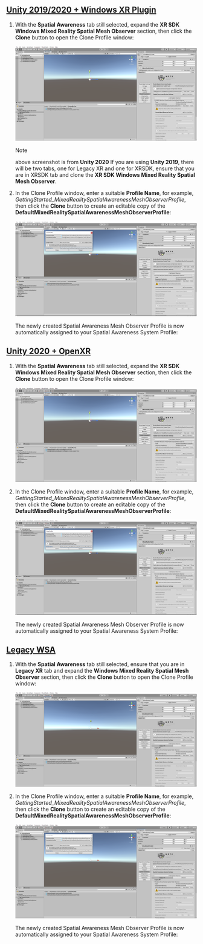 ## [Unity 2019/2020 + Windows XR Plugin](#tab/winxr)

1. With the **Spatial Awareness** tab still selected, expand the **XR SDK Windows Mixed Reality Spatial Mesh Observer** section, then click the **Clone** button to open the Clone Profile window:

    ![Unity MixedRealityToolkit component with Windows Mixed Reality Spatial Mesh Observer section expanded](../../media/base-3-section-1-step-4-1-xrsdk.png)

    > [!NOTE]
    > above screenshot is from **Unity 2020** If you are using **Unity 2019**, there will be two tabs, one for Legacy XR and one for XRSDK, ensure that you are in XRSDK tab and clone the **XR SDK Windows Mixed Reality Spatial Mesh Observer**.

2. In the Clone Profile window, enter a suitable **Profile Name**, for example, _GettingStarted_MixedRealitySpatialAwarenessMeshObserverProfile_, then click the **Clone** button to create an editable copy of the **DefaultMixedRealitySpatialAwarenessMeshObserverProfile**:

    ![Unity MixedRealityToolkit clone Spatial Mesh Observer Profile popup window](../../media/base-3-section-1-step-4-2-xrsdk.png)

    The newly created Spatial Awareness Mesh Observer Profile is now automatically assigned to your Spatial Awareness System Profile:

## [Unity 2020 + OpenXR](#tab/openxr)

1. With the **Spatial Awareness** tab still selected, expand the **XR SDK Windows Mixed Reality Spatial Mesh Observer** section, then click the **Clone** button to open the Clone Profile window:

    ![Unity MixedRealityToolkit component with Windows Mixed Reality Spatial Mesh Observer section expanded](../../media/base-3-section-1-step-4-1-xrsdk.png)

2. In the Clone Profile window, enter a suitable **Profile Name**, for example, _GettingStarted_MixedRealitySpatialAwarenessMeshObserverProfile_, then click the **Clone** button to create an editable copy of the **DefaultMixedRealitySpatialAwarenessMeshObserverProfile**:

    ![Unity MixedRealityToolkit clone Spatial Mesh Observer Profile popup window](../../media/base-3-section-1-step-4-2-xrsdk.png)

    The newly created Spatial Awareness Mesh Observer Profile is now automatically assigned to your Spatial Awareness System Profile:

## [Legacy WSA](#tab/wsa)

1. With the **Spatial Awareness** tab still selected, ensure that you are in **Legacy XR** tab and expand the **Windows Mixed Reality Spatial Mesh Observer** section, then click the **Clone** button to open the Clone Profile window:

    ![Unity MixedRealityToolkit component with Windows Mixed Reality Spatial Mesh Observer section expanded](../../media/base-3-section-1-step-4-1.png)

2. In the Clone Profile window, enter a suitable **Profile Name**, for example, _GettingStarted_MixedRealitySpatialAwarenessMeshObserverProfile_, then click the **Clone** button to create an editable copy of the **DefaultMixedRealitySpatialAwarenessMeshObserverProfile**:

    ![Unity MixedRealityToolkit clone Spatial Mesh Observer Profile popup window](../../media/base-3-section-1-step-4-2.png)

    The newly created Spatial Awareness Mesh Observer Profile is now automatically assigned to your Spatial Awareness System Profile:
